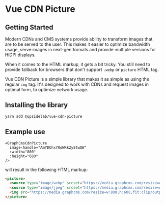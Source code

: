 # Vue CDN Picture

## Getting Started

Modern CDNs and CMS systems provide ability to transform images that are to be served to the user. This makes it easier to optimize bandwidth usage, serve images in next-gen formats and provide multiple versions for HiDPI displays.

When it comes to the HTML markup, it gets a bit tricky. You still need to provide fallback for browsers that don't support `.webp` or `picture` HTML tag.

Vue CDN Picture is a simple library that makes it as simple as using the regular `img` tag.
It's designed to work with CDNs and request images in optimal form, to optimize network usage.

## Installing the library

```bash
yarn add @upsidelab/vue-cdn-picture
```

## Example use

```vue
<GraphCmsCdnPicture
  image-handle="AmYDOhxYRoWKk2y8twQW"
  :width="800"
  :height="600"
/>
```

will result in the following HTML markup:

```html
<picture>
  <source type="image/webp" srcset="https://media.graphcms.com/resize=w:800,h:600,fit:clip/output=format:webp/compress/AmYDOhxYRoWKk2y8twQW 1x,https://media.graphcms.com/resize=w:1600,h:1200,fit:clip/output=format:webp/compress/AmYDOhxYRoWKk2y8twQW 2x">
  <source type="image/jpeg" srcset="https://media.graphcms.com/resize=w:800,h:600,fit:clip/output=format:jpeg/compress/AmYDOhxYRoWKk2y8twQW 1x,https://media.graphcms.com/resize=w:1600,h:1200,fit:clip/output=format:jpeg/compress/AmYDOhxYRoWKk2y8twQW 2x">
  <img src="https://media.graphcms.com/resize=w:800,h:600,fit:clip/output=format:jpeg/compress/AmYDOhxYRoWKk2y8twQW" height="600" width="800">
</picture>
```

